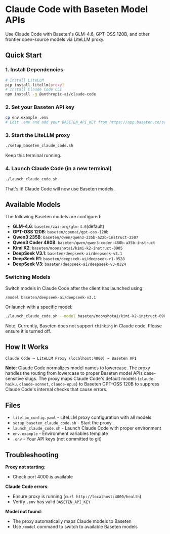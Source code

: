 # Claude Code with Baseten Model APIs

Use Claude Code with Baseten's GLM-4.6, GPT-OSS 120B, and other frontier open-source models via LiteLLM proxy.

## Quick Start

### 1. Install Dependencies

```bash
# Install LiteLLM
pip install litellm[proxy]
# Install Claude Code CLI
npm install -g @anthropic-ai/claude-code
```

### 2. Set your Baseten API key

```bash
cp env.example .env
# Edit .env and add your BASETEN_API_KEY from https://app.baseten.co/settings/api_keys
```

### 3. Start the LiteLLM proxy

```bash
./setup_baseten_claude_code.sh
```

Keep this terminal running.

### 4. Launch Claude Code (in a new terminal)

```bash
./launch_claude_code.sh
```

That's it! Claude Code will now use Baseten models.

## Available Models

The following Baseten models are configured:

- **GLM-4.6**: `baseten/zai-org/glm-4.6`(default)
- **GPT-OSS 120B**: `baseten/openai/gpt-oss-120b`
- **Qwen3 235B**: `baseten/qwen/qwen3-235b-a22b-instruct-2507`
- **Qwen3 Coder 480B**: `baseten/qwen/qwen3-coder-480b-a35b-instruct`
- **Kimi K2**: `baseten/moonshotai/kimi-k2-instruct-0905`
- **DeepSeek V3.1**: `baseten/deepseek-ai/deepseek-v3.1`
- **DeepSeek R1**: `baseten/deepseek-ai/deepseek-r1-0528`
- **DeepSeek V3**: `baseten/deepseek-ai/deepseek-v3-0324`

### Switching Models

Switch models in Claude Code after the client has launched using:
```
/model baseten/deepseek-ai/deepseek-v3.1
```

Or launch with a specific model:
```bash
./launch_claude_code.sh --model baseten/moonshotai/kimi-k2-instruct-0905
```
Note:
Currently, Baseten does not support `thinking` in Claude code. Please ensure it is turned off.

## How It Works

```
Claude Code → LiteLLM Proxy (localhost:4000) → Baseten API
```

**Note**: Claude Code normalizes model names to lowercase. The proxy handles the routing from lowercase to proper Baseten model APIs case-sensitive slugs.
The proxy maps Claude Code's default models (`claude-haiku`, `claude-sonnet`, `claude-opus`) to Baseten GPT-OSS 120B to suppress Claude Code's internal checks that cause errors.

## Files

- `litellm_config.yaml` - LiteLLM proxy configuration with all models
- `setup_baseten_claude_code.sh` - Start the proxy
- `launch_claude_code.sh` - Launch Claude Code with proper environment
- `env.example` - Environment variables template
- `.env` - Your API keys (not committed to git)

## Troubleshooting

**Proxy not starting**: 
- Check port 4000 is available

**Claude Code errors**: 
- Ensure proxy is running (`curl http://localhost:4000/health`)
- Verify `.env` has valid `BASETEN_API_KEY`

**Model not found**: 
- The proxy automatically maps Claude models to Baseten
- Use `/model` command to switch to available Baseten models